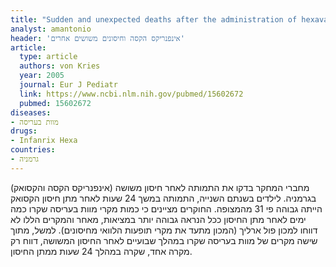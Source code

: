```yaml
---
title: "Sudden and unexpected deaths after the administration of hexavalent vaccines"
analyst: amantonio
header: 'אינפנריקס הקסה וחיסונים משושים אחרים'
article:
  type: article
  authors: von Kries
  year: 2005
  journal: Eur J Pediatr
  link: https://www.ncbi.nlm.nih.gov/pubmed/15602672
  pubmed: 15602672
diseases:
- מוות בעריסה
drugs:
- Infanrix Hexa
countries:
- גרמניה
---
```


מחברי המחקר בדקו את התמותה לאחר חיסון משושה (אינפנריקס הקסה והקסואק) בגרמניה. לילדים בשנתם השנייה, התמותה במשך 24 שעות לאחר מתן חיסון הקסואק הייתה גבוהה פי 31 מהמצופה. החוקרים מציינים כי כמות מקרי מוות בעריסה שקרו כמה ימים לאחר מתן החיסון ככל הנראה גבוהה יותר במציאות, מאחר והמקרים הללו לא דווחו למכון פול ארליך (המכון מתעד את מקרי תופעות הלוואי מחיסונים). למשל, מתוך שישה מקרים של מוות בעריסה שקרו במהלך שבועיים לאחר החיסון המשושה, דווח רק מקרה אחד, שקרה במהלך 24 שעות ממתן החיסון.
